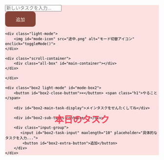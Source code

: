 <!DOCTYPE html>
<title>todotask</title>
<html lang="ja">
<head>
<meta name="viewport" content="width=device-width, initial-scale=1.0">
<style>
/* ----------------------------
   フォントと色定義
---------------------------- */
    @font-face {
        font-family: 'komadori_mini';
        src: url('komadori-mini.otf') format('opentype');
    }

    :root {
        --background: #F3F3E6;
    }

/* ----------------------------
   全体のレイアウト（html / body） - PCデフォルト
---------------------------- */
    html {
        height: 100vh;
        margin: 0;
        padding: 0;
    }

    body {
        width: 100vw;
        height: 100vh;
        margin: 0;
        padding: 0;
        display: flex;
        align-items: center;
        justify-content: center;
        font-family: 'komadori_mini', sans-serif;
        background-color: var(--background);
        overflow-x: hidden;
        gap: 40px;
        box-sizing: border-box;
    }

/* ライト・ダークモード */
    body.light-mode {
        background-color: var(--background);
        color: #333333;
    }

    body.dark-mode {
        background-color: #67403b;
        color: #F3F3E6;
    }

/* ----------------------------
   アイコン
---------------------------- */
    img {
        width: 30px;
        height: auto;
        cursor: pointer;
        transition: transform 0.2s;
        position: absolute;
        top: 10px;
        right: 10px;
        z-index: 100;
    }

    img:hover {
        transform: scale(1.1);
    }

/* ----------------------------
   メインボックス（枠） - PCデフォルト
---------------------------- */
    .box {
        width: 600px;
        height: 400px;
        display: flex;
        flex-direction: column;
        align-items: center;
        justify-content: flex-start;
        border-radius: 10px;
        box-shadow: 0 2px 6px rgba(0, 0, 0, 0.1);
        position: relative;
        flex-shrink: 0;
        padding-top: 20px;
    }

    .box.dark-mode {
        background-color: #4a62b1;
        color: white;
    }

    .box.light-mode {
        background-color: rgb(253, 225, 225);
        color: #000;
    }

    /* 見出し */
    .h1 {
        font-size: 30px;
        color: #F7465D;
        margin: 0;
        font-weight: bold;
        position: absolute;
        top: 10%;
        left: 50%;
        transform: translateX(-50%);
        text-align: center;
    }

/* ----------------------------
   入力エリア - PCデフォルト
---------------------------- */
    .input-group {
        display: flex;
        align-items: center;
        gap: 10px;
        justify-content: center;
        position: absolute;
        top: 25%;
    }

    #task-input {
        width: 400px;
        height: 50px;
        font-size: 15px;
        border-radius: 10px;
        text-align: center;
        line-height: 40px;
        padding: 0;
        resize: none;
    }

    #task-input::placeholder {
        font-size: 15px;
    }

    #extra-button {
        width: 100px;
        height: 50px;
        background-color: var(--background);
        color: #F3F3E6;
        background-color: #874338;
        font-size: 15px;
        border-radius: 10px;
        border: none;
        display: flex;
        align-items: center;
        justify-content: center;
        cursor: pointer;
    }

/* ----------------------------
   タスクリスト表示 - PCデフォルト
---------------------------- */
    /*タスクスクロール*/
    .scroll-container {
        width: 100%;
        height: 200px;
        overflow-y: auto;
        margin-top: 30%;
    }

    .all-box {
        display: flex;
        flex-direction: column;
        align-items: center;
        margin-top: 0;
        gap: 10px;
    }

    .item-box {
        width: 480px;
        display: flex;
        flex-direction: row;
        align-items: center;
        justify-content: space-between;
        background-color: #FFF2B4;
        padding: 16px;
        border-radius: 10px;
    }

    .item-box.selected {
        background-color: #ffed92;
    }

    .item-content {
        font-size: 15px;
        color: #000;
        margin: 0;
        padding: 0;
        display: flex;
        align-items: center;
        flex-grow: 1;
    }

    .remove-button {
        background: none;
        color: #F7465D;
        font-size: 15px;
        border: none;
        cursor: pointer;
        display: flex;
        align-items: center;
        justify-content: center;
        flex-shrink: 0;
    }
    
    .check-button {
        width: 20px;
        height: 20px;
        border: 2px solid #333;
        border-radius: 4px; 
        cursor: pointer;
        margin-right: 10px; 
        display: inline-block; 
        flex-shrink: 0;
    }

    .check-button.checked {
        background-color: #333;
    }

    .item-content.completed {
        text-decoration: line-through;
        color: #aaa;
    }

/* ----------------------------
   詳細box (box2) - PCデフォルト
---------------------------- */
    .box2 {
        position: fixed; /* 常に画面に固定 */
        top: 50%;
        left: 50%;
        transform: translate(-50%, -50%) translateX(100vw); /* 画面右に隠す */
        width: 600px;
        height: 400px;
        transition: transform 0.3s ease;
        border-radius: 10px;
        box-shadow: 0 2px 6px rgba(0, 0, 0, 0.1);
        display: flex;
        flex-direction: column;
        align-items: center;
        padding-top: 20px;
        z-index: 99;
    }

    .box2.show-pc { /* PC用の表示クラス */
        transform: translate(-50%, -50%) translateX(0); /* 画面中央に表示 */
    }

    .box2.dark-mode {
        background-color: #3d8860;
        color: white;
    }

    .box2.light-mode {
        background-color: rgb(253, 225, 225);
        color: #000;
    }

    .box2 .h1 {
        top: 10%;
    }

    .box2 .input-group {
        position: absolute;
        top: 25%;
        margin: 0;
        justify-content: center;
    }

    /* box2内のメインタスク表示用 */
    #box2-main-task-display {
        width: 480px;
        background-color: #ffed92;
        padding: 16px;
        border-radius: 10px;
        font-size: 18px;
        color: #000;
        text-align: center;
        margin-bottom: 20px;
        margin-top: 30%;
    }

    #box2-task-input {
        width: 400px;
        height: 50px;
        font-size: 15px;
        border-radius: 10px;
        text-align: center;
        line-height: 40px;
        padding: 0;
        resize: none;
    }

    #box2-task-input::placeholder {
        font-size: 15px;
    }

    #box2-extra-button {
        width: 100px;
        height: 50px;
        background-color: var(--background);
        color: #F3F3E6;
        background-color: #874338;
        font-size: 15px;
        border-radius: 10px;
        border: none;
        display: flex;
        align-items: center;
        justify-content: center;
        cursor: pointer;
    }

    /* box2内のサブタスク用スクロールコンテナ */
    #box2-sub-tasks-container {
        width: 100%;
        height: 200px;
        overflow-y: auto;
        display: flex;
        flex-direction: column;
        align-items: center;
        padding: 0 20px;
        margin-top: 10px;
    }

    /* box2内のサブタスク用スタイル */
    .box2 .item-box {
        width: 480px;
        display: flex;
        flex-direction: row;
        align-items: center;
        justify-content: space-between;
        background-color: #b4ffb4;
        padding: 16px;
        border-radius: 10px;
        margin-bottom: 10px;
    }

    .box2 .item-content {
        font-size: 15px;
        color: #000;
        margin: 0;
        padding: 0;
        display: flex;
        align-items: center;
        flex-grow: 1;
    }

    .box2 .remove-button,
    .box2 .check-button {
        flex-shrink: 0;
    }

    .box2 .item-content.completed {
        text-decoration: line-through;
        color: #aaa;
    }

    .item-box.selected {
        background-color: #ffed92;
    }

    /* box2を閉じるボタンの追加 */
    #box2-close-button {
        position: absolute;
        top: 10px;
        left: 10px;
        background: none;
        border: none;
        font-size: 24px;
        color: #333;
        cursor: pointer;
        z-index: 10; /* 他の要素より前面に */
    }
    .box2.dark-mode #box2-close-button {
        color: white;
    }


/* ----------------------------
   メディアクエリ (スマートフォン最適化)
---------------------------- */
    @media (max-width: 600px) {
        body {
            flex-direction: column;
            padding: 10px;
            gap: 20px;
            justify-content: flex-start;
        }

        .box {
            width: 95%;
            height: 350px;
            box-sizing: border-box;
            position: static;
            transform: none;
            margin: 0 auto;
            box-shadow: 0 1px 4px rgba(0, 0, 0, 0.1);
            padding-top: 15px;
        }

        .h1 {
            font-size: 24px;
            position: static;
            transform: none;
            margin-bottom: 20px;
            top: unset;
        }

        .input-group {
            position: static;
            transform: none;
            flex-direction: column;
            align-items: center;
            top: unset;
            margin-bottom: 15px;
        }

        #task-input, #box2-task-input {
            width: 90%;
            height: 40px;
            font-size: 14px;
            margin-bottom: 10px;
        }

        #extra-button, #box2-extra-button {
            width: 150px;
            height: 40px;
            font-size: 14px;
        }

        .scroll-container {
            width: 95%;
            height: 150px;
            margin-top: 15px;
            padding: 0 10px;
        }
        
        .item-box, .box2 .item-box, #box2-main-task-display {
            width: 95%;
            padding: 12px;
            font-size: 14px;
        }

        .item-content {
            font-size: 14px;
        }

        .remove-button, .check-button {
            font-size: 14px;
        }

        /* box2のスマートフォン専用スタイル */
        .box2 {
            top: auto; /* topの指定を解除 */
            bottom: -100vh; /* 画面下部に隠す */
            left: 0;
            width: 100vw;
            height: 80vh; /* 画面の80%の高さで表示 */
            transform: translateX(0) translateY(0); /* transformをリセットしてbottomで制御 */
            transition: bottom 0.3s ease; /* bottomプロパティをアニメーション */
            border-bottom-left-radius: 0;
            border-bottom-right-radius: 0;
            padding-top: 50px;
        }

        .box2.show-mobile { /* スマホ用の表示クラス */
            bottom: 0; /* 画面下部に表示 */
        }
        
        /* スマートフォンでのアイコン位置調整 */
        img {
            top: 10px;
            right: 10px;
        }

        .box2 .h1 {
            position: static;
            transform: none;
            margin-bottom: 20px;
            top: unset;
        }

        .box2 .input-group {
            position: static;
            transform: none;
            margin-top: 20px;
            margin-bottom: 20px;
        }

        #box2-main-task-display {
            position: static;
            transform: none;
            margin-top: 0;
        }
        
        #box2-sub-tasks-container {
            position: static;
            transform: none;
            margin-top: 10px;
            height: 180px;
        }

        /* スマホ版の閉じるボタン位置調整 */
        #box2-close-button {
            top: 15px;
            left: 15px;
            font-size: 28px; /* スマホでは少し大きめに */
        }
    }
</style>
</head>

<body id ="mode-body">
    <div class="box light-mode" id="mode-box">
        <span class ="h1">本日のタスク</span>
    <div class="input-group">
        <input id="task-input" maxlength="10" placeholder="新しいタスクを入力...">
        <button id="extra-button">追加</button>
    </div>

    <div class="light-mode">
        <img id="mode-icon" src="途中.png" alt="モード切替アイコン" onclick="toggleMode()">
    </div>
    
    <div class="scroll-container">
        <div class="all-box" id="main-container"></div>
    </div>

    </div>

    <div class="box2 light-mode" id="mode-box2">
        <button id="box2-close-button">×</button> <span class="h1">やること</span>
        
        <div id="box2-main-task-display">メインタスクをせんたくしてね</div>
        
        <div id="box2-sub-tasks-container"></div>

        <div class="input-group">
           <input id="box2-task-input" maxlength="10" placeholder="具体的なタスクを入力...">
            <button id="box2-extra-button">追加</button>
        </div>
    </div>

<script>
// ===============================
//        モード切り替え機能
// ===============================
    let isLight = true;

    function toggleMode() {
        const modeBody = document.getElementById('mode-body');
        const modeIcon = document.getElementById('mode-icon');
        const modeBox = document.getElementById('mode-box');
        const modeBox2 = document.getElementById('mode-box2');

        if (isLight) {
            modeBody.classList.remove('light-mode');
            modeBody.classList.add('dark-mode');

            modeBox.classList.remove('light-mode');
            modeBox.classList.add('dark-mode');

            modeBox2.classList.remove('light-mode');
            modeBox2.classList.add('dark-mode');

            modeIcon.src = '終わり.png';
        } else {
            modeBody.classList.remove('dark-mode');
            modeBody.classList.add('light-mode');

            modeBox.classList.remove('dark-mode');
            modeBox.classList.add('light-mode');

            modeBox2.classList.remove('dark-mode');
            modeBox2.classList.add('light-mode');

            modeIcon.src = '途中.png';
        }

        isLight = !isLight;
    }

// ===============================
//        要素取得（共通）
// ===============================
    const mainContainer = document.getElementById('main-container'); // メインのタスクリスト
    const extraButton = document.getElementById('extra-button');
    const taskInput = document.getElementById('task-input');
    
    const box2MainTaskDisplay = document.getElementById('box2-main-task-display'); // box2のメインタスク表示エリア
    const box2SubTasksContainer = document.getElementById('box2-sub-tasks-container'); // box2のサブタスクリスト
    const box2Input = document.getElementById('box2-task-input');
    const box2Button = document.getElementById('box2-extra-button');
    const box2 = document.getElementById('mode-box2'); // box2要素を取得
    const box2CloseButton = document.getElementById('box2-close-button'); // 閉じるボタン

    let selectedMainTask = null; // 現在選択されているメインタスク

// ===============================
//    ロード時：保存済みタスクを表示
// ===============================
    window.onload = function () {
        const savedMainTasks = JSON.parse(localStorage.getItem("mainTasks")) || [];
        savedMainTasks.forEach(taskData => {
            createTaskBox(taskData.task, taskData.completed, taskData.subTasks);
        });

        // box2の初期表示をリセット
        box2MainTaskDisplay.textContent = 'メインタスクをせんたくしてね';
        box2SubTasksContainer.innerHTML = '';
        selectedMainTask = null; // 初期化
    };

// ===============================
//     タスク追加 (メイン)
// ===============================
    extraButton.addEventListener('click', () => {
        const task = taskInput.value.trim();
        if (task === "") return;

        createTaskBox(task, false, []); // 新規タスクは未完了、サブタスクなし
        saveTasks(); // 全タスクを保存
        taskInput.value = ""; 
    });

// ===============================
//   タスク追加 (box2 サブタスク)
// ===============================
    box2Button.addEventListener('click', () => {
        const subTask = box2Input.value.trim();
        if (subTask === "" || !selectedMainTask) return; // メインタスクが選択されていない場合は何もしない

        // 選択中のメインタスクのサブタスクリストに追加
        selectedMainTask.subTasks.push({ task: subTask, completed: false });
        saveTasks(); // 全タスクを保存

        // box2にサブタスクを表示
        createSubTaskBox(subTask, false, box2SubTasksContainer, selectedMainTask); 
        box2Input.value = "";
    });

// ===============================
//    タスク保存（localStorage）
// ===============================
    function saveTasks() {
        const allMainTasks = [];
        // mainContainer内のすべてのタスクデータを収集
        mainContainer.querySelectorAll('.item-box').forEach(box => {
            const taskText = box.querySelector('.item-content').textContent;
            const completed = box.querySelector('.check-button').classList.contains('checked');
            // サブタスクは選択されたメインタスクにのみ紐づいているので、直接保存しない
            // createTaskBox関数で渡されるsubTasksは、初回ロード時にのみ使用されることを想定
            // 実際はselectedMainTaskオブジェクト経由でサブタスクを管理する
            const savedSubTasks = JSON.parse(localStorage.getItem(`subTasks_${taskText}`)) || [];
            allMainTasks.push({
                task: taskText,
                completed: completed,
                subTasks: savedSubTasks // ここでサブタスクを保存
            });
        });
        localStorage.setItem("mainTasks", JSON.stringify(allMainTasks));

        // 選択中のメインタスクがある場合、そのサブタスクを保存
        if (selectedMainTask) {
             localStorage.setItem(`subTasks_${selectedMainTask.task}`, JSON.stringify(selectedMainTask.subTasks));
        }
    }


// ===============================
//     タスク削除 (メイン/サブ)
// ===============================
    function removeTask(taskText, containerElement, isSubTask = false, parentTask = null) {
        let saved;
        let updated;

        if (isSubTask && parentTask) {
            // サブタスクの場合
            parentTask.subTasks = parentTask.subTasks.filter(st => st.task !== taskText);
            localStorage.setItem(`subTasks_${parentTask.task}`, JSON.stringify(parentTask.subTasks));
            // box2SubTasksContainerから該当要素を削除
            const targetBox = Array.from(containerElement.children).find(child => 
                child.querySelector('.item-content') && child.querySelector('.item-content').textContent === taskText
            );
            if (targetBox) {
                containerElement.removeChild(targetBox);
            }

        } else {
            // メインタスクの場合
            saved = JSON.parse(localStorage.getItem("mainTasks")) || [];
            updated = saved.filter(t => t.task !== taskText);
            localStorage.setItem("mainTasks", JSON.stringify(updated));
            containerElement.innerHTML = ''; // 一度コンテナをクリア
            updated.forEach(taskData => { // 残りのタスクを再描画
                createTaskBox(taskData.task, taskData.completed, taskData.subTasks);
            });
            // 削除されたタスクが選択中のメインタスクだった場合、box2をリセット
            if (selectedMainTask && selectedMainTask.task === taskText) {
                box2MainTaskDisplay.textContent = 'メインタスクをせんたくしてね';
                box2SubTasksContainer.innerHTML = '';
                selectedMainTask = null;
                // box2を閉じる
                box2.classList.remove('show-pc');
                box2.classList.remove('show-mobile');
            }
            // 関連するサブタスクのlocalStorageも削除
            localStorage.removeItem(`subTasks_${taskText}`);
        }
    }

// ===============================
//   タスク表示ボックス作成 (メイン)
// ===============================
    function createTaskBox(task, completed, subTasksData) {
        const box = document.createElement('div');
        box.className = 'item-box';

        const checkBtn = document.createElement('div');
        checkBtn.className = 'check-button';
        if (completed) {
            checkBtn.classList.add('checked');
        }

        const content = document.createElement('div');
        content.className = 'item-content';
        content.textContent = task;
        if (completed) {
            content.classList.add('completed');
        }

        const removeBtn = document.createElement('button');
        removeBtn.className = 'remove-button';
        removeBtn.textContent = '削除';

        // イベントリスナーの追加
        checkBtn.addEventListener('click', (e) => {
            e.stopPropagation(); // イベント伝播を停止
            checkBtn.classList.toggle('checked');
            content.classList.toggle('completed');
            // localStorage の状態も更新
            const savedMainTasks = JSON.parse(localStorage.getItem("mainTasks")) || [];
            const taskIndex = savedMainTasks.findIndex(t => t.task === task);
            if (taskIndex !== -1) {
                savedMainTasks[taskIndex].completed = checkBtn.classList.contains('checked');
                localStorage.setItem("mainTasks", JSON.stringify(savedMainTasks));
            }
        });

        removeBtn.addEventListener('click', (e) => {
            e.stopPropagation(); // イベント伝播を停止
            removeTask(task, mainContainer, false);
        });

        box.addEventListener('click', () => {
            const allBoxes = document.querySelectorAll('#main-container .item-box');
            allBoxes.forEach(b => b.classList.remove('selected'));
            box.classList.add('selected');

            // 選択されたメインタスクをセット
            selectedMainTask = { task: task, completed: completed, subTasks: subTasksData || [] };
            box2MainTaskDisplay.textContent = task; // box2のメインタスク表示を更新
            
            // box2のサブタスクをクリアして再描画
            box2SubTasksContainer.innerHTML = '';
            // サブタスクを localStorage からロードして表示
            const savedSubTasks = JSON.parse(localStorage.getItem(`subTasks_${task}`)) || [];
            selectedMainTask.subTasks = savedSubTasks; // selectedMainTaskのサブタスクも更新
            savedSubTasks.forEach(subTaskData => {
                createSubTaskBox(subTaskData.task, subTaskData.completed, box2SubTasksContainer, selectedMainTask);
            });

            // box2を表示
            if (window.innerWidth > 600) { // PC画面の場合 (600pxより大きい場合)
                box2.classList.add('show-pc');
            } else { // スマートフォン画面の場合 (600px以下の場合)
                box2.classList.add('show-mobile');
            }
        });

        box.appendChild(checkBtn);
        box.appendChild(content);
        box.appendChild(removeBtn);

        mainContainer.appendChild(box);
    }

// ===============================
//  サブタスク表示ボックス作成 (box2用)
// ===============================
    function createSubTaskBox(subTask, completed, containerElement, parentTask) {
        const box = document.createElement('div');
        box.className = 'item-box'; // スタイルは共通

        const checkBtn = document.createElement('div');
        checkBtn.className = 'check-button';
        if (completed) {
            checkBtn.classList.add('checked');
        }

        const content = document.createElement('div');
        content.className = 'item-content';
        content.textContent = subTask;
        if (completed) {
            content.classList.add('completed');
        }

        const removeBtn = document.createElement('button');
        removeBtn.className = 'remove-button';
        removeBtn.textContent = '削除';

        // イベントリスナーの追加
        checkBtn.addEventListener('click', (e) => {
            e.stopPropagation(); // イベント伝播を停止
            checkBtn.classList.toggle('checked');
            content.classList.toggle('completed');
            // localStorage のサブタスクの状態も更新
            if (parentTask) {
                const subTaskIndex = parentTask.subTasks.findIndex(st => st.task === subTask);
                if (subTaskIndex !== -1) {
                    parentTask.subTasks[subTaskIndex].completed = checkBtn.classList.contains('checked');
                    localStorage.setItem(`subTasks_${parentTask.task}`, JSON.stringify(parentTask.subTasks));
                }
            }
        });

        removeBtn.addEventListener('click', (e) => {
            e.stopPropagation(); // イベント伝播を停止
            removeTask(subTask, containerElement, true, parentTask);
        });

        box.appendChild(checkBtn);
        box.appendChild(content);
        box.appendChild(removeBtn);

        containerElement.appendChild(box);
    }

    // box2を閉じるボタンのイベントリスナー
    box2CloseButton.addEventListener('click', () => {
        box2.classList.remove('show-pc');
        box2.classList.remove('show-mobile');
    });

</script>
</body>
</html>
